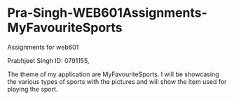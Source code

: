 # Pra-Singh-WEB601Assignments-MyFavouriteSports
Assignments for web601

Prabhjeet Singh ID: 0791155,

The theme of my application are MyFavouriteSports. I will be showcasing the various types of sports with the pictures and will show the item used for playing the sport.

